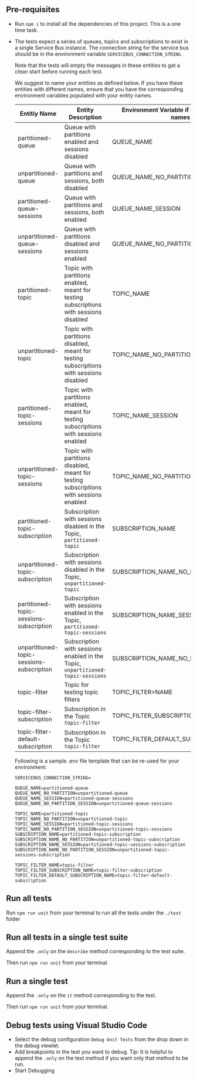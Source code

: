## Pre-requisites

- Run `npm i` to install all the dependencies of this project. This is a one time task.
- The tests expect a series of queues, topics and subscriptions to exist in a single Service Bus instance.
  The connection string for the service bus should be in the environment variable `SERVICEBUS_CONNECTION_STRING`.

  Note that the tests will empty the messages in these entities to get a clean start before running each test.

  We suggest to name your entities as defined below. If you have these entities with different names, ensure
  that you have the corresponding environment variables populated with your entity names.

 
  
  Entitiy Name  | Entity Description | Environment Variable if not using default names
  ------------- | ------------------|----------
  partitioned-queue | Queue with partitions enabled and sessions disabled | QUEUE_NAME
  unpartitioned-queue | Queue with partitions and sessions, both disabled | QUEUE_NAME_NO_PARTITION
  partitioned-queue-sessions | Queue with partitions and sessions, both enabled | QUEUE_NAME_SESSION
  unpartitioned-queue-sessions | Queue with partitions disabled and sessions enabled | QUEUE_NAME_NO_PARTITION_SESSION
  partitioned-topic | Topic with partitions enabled, meant for testing subscriptions with sessions disabled | TOPIC_NAME
  unpartitioned-topic | Topic with partitions disabled, meant for testing subscriptions with sessions disabled | TOPIC_NAME_NO_PARTITION
  partitioned-topic-sessions | Topic with partitions enabled, meant for testing subscriptions with sessions enabled | TOPIC_NAME_SESSION
  unpartitioned-topic-sessions | Topic with partitions disabled, meant for testing subscriptions with sessions enabled | TOPIC_NAME_NO_PARTITION_SESSION
  partitioned-topic-subscription | Subscription with sessions disabled in the Topic, `partitioned-topic` | SUBSCRIPTION_NAME
  unpartitioned-topic-subscription | Subscription with sessions disabled in the Topic, `unpartitioned-topic` | SUBSCRIPTION_NAME_NO_PARTITION
  partitioned-topic-sessions-subscription | Subscription with sessions enabled in the Topic, `partitioned-topic-sessions` | SUBSCRIPTION_NAME_SESSION
  unpartitioned-topic-sessions-subscription | Subscription with sessions enabled in the Topic, `unpartitioned-topic-sessions` | SUBSCRIPTION_NAME_NO_PARTITION_SESSION
  topic-filter | Topic for testing topic filters | TOPIC_FILTER>NAME
  topic-filter-subscription | Subscription in the Topic `topic-filter` | TOPIC_FILTER_SUBSCRIPTION_NAME
  topic-filter-default-subscription | Subscription in the Topic `topic-filter` | TOPIC_FILTER_DEFAULT_SUBSCRIPTION_NAME


    Following is a sample .env file template that can be re-used for your environment:
    ```
    SERVICEBUS_CONNECTION_STRING=
    
    QUEUE_NAME=partitioned-queue
    QUEUE_NAME_NO_PARTITION=unpartitioned-queue
    QUEUE_NAME_SESSION=partitioned-queue-sessions
    QUEUE_NAME_NO_PARTITION_SESSION=unpartitioned-queue-sessions
    
    TOPIC_NAME=partitioned-topic
    TOPIC_NAME_NO_PARTITION=unpartitioned-topic
    TOPIC_NAME_SESSION=partitioned-topic-sessions
    TOPIC_NAME_NO_PARTITION_SESSION=unpartitioned-topic-sessions
    SUBSCRIPTION_NAME=partitioned-topic-subscription
    SUBSCRIPTION_NAME_NO_PARTITION=unpartitioned-topic-subscription
    SUBSCRIPTION_NAME_SESSION=partitioned-topic-sessions-subscription
    SUBSCRIPTION_NAME_NO_PARTITION_SESSION=unpartitioned-topic-sessions-subscription
    
    TOPIC_FILTER_NAME=topic-filter
    TOPIC_FILTER_SUBSCRIPTION_NAME=topic-filter-subscription
    TOPIC_FILTER_DEFAULT_SUBSCRIPTION_NAME=topic-filter-default-subscription

    ```

## Run all tests

Run `npm run unit` from your terminal to run all the tests under the `./test` folder

## Run all tests in a single test suite

Append the `.only` on the `describe` method corresponding to the test suite.

Then run `npm run unit` from your terminal.

## Run a single test

Append the `.only` on the `it` method corresponding to the test.

Then run `npm run unit` from your terminal.

## Debug tests using Visual Studio Code

- Select the debug configuration `Debug Unit Tests` from the drop down in the debug viewlet.
- Add breakpoints in the test you want to debug. Tip: It is helpful to append the `.only` on the test method if you want only that method to be run.
- Start Debugging


